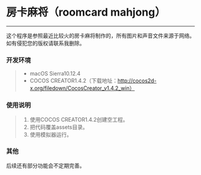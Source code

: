 # 房卡麻将（roomcard mahjong）
------
这个程序是参照最近比较火的房卡麻将制作的，所有图片和声音文件来源于网络。如有侵犯您的版权请联系我删除。
### 开发环境
> * macOS Sierra10.12.4
> * COCOS CREATOR1.4.2（下载地址：http://cocos2d-x.org/filedown/CocosCreator_v1.4.2_win）
### 使用说明
> 1. 使用COCOS CREATOR1.4.2创建空工程。
> 2. 把代码覆盖assets目录。
> 3. 使用模拟器运行。
### 其他
后续还有部分功能会不定期完善。
